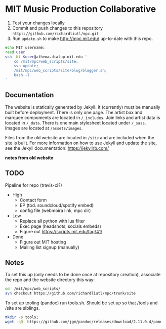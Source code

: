# MIT Music Production Collaborative

1. Test your changes locally
2. Commit and push changes to this repository `https://github.com/richardliutl/mpc.git`
3. Run `update.sh` to make http://mpc.mit.edu/ up-to-date with this repo.

```bash
echo MIT username:
read user
ssh -Kt $user@athena.dialup.mit.edu '
    cd /mit/mpc/web_scripts/site;
    svn update;
    /mit/mpc/web_scripts/site/blog/blogger.sh;
    bash -l
'
```

## Documentation

The website is statically generated by Jekyll. It (currently) must be manually built before deployment.
There is only one page. The artist box and marquee compoments are located in `/_includes`. Join links
and artist data is located in `/_data`. There is one main stylesheet located under `/_sass`. Images are located at `/assets/images`.

Files from the old website are located in `/site` and are included when the site is built. For more information on how to use Jekyll and update the site, see the Jekyll documentation: https://jekyllrb.com/

**notes from old website**
## TODO
Pipeline for repo (travis-ci?)
* High
  * Contact form
  * EP (tbd. soundcloud/spotify embed)
  * config file (webmoira link, mpc dir)
* Low
  * Replace all python with lua filter
  * Exec page (headshots, socials embeds)
  * Figure out https://scripts.mit.edu/faq/41/
* Done
  * Figure out MIT hosting
  * Mailing list signup (manually)


## Notes

To set this up (only needs to be done once at repository creation), associate the repo and the website directory this way:

```bash
cd  /mit/mpc/web_scripts/
svn checkout https://github.com/richardliutl/mpc/trunk/site
```

To set up tooling (pandoc) run tools.sh. Should be set up so that /tools and /site are siblings.

```bash
mkdir -p tools;
wget -qO- https://github.com/jgm/pandoc/releases/download/2.11.0.4/pandoc-2.11.0.4-linux-amd64.tar.gz | tar xvzf - --strip-components 1 -C ./tools/;
```